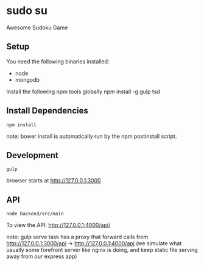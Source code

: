 # sudo su
Awesome Sudoku Game

## Setup

You need the following binaries installed:
* node
* mongodb

Install the following npm tools globally
npm install -g gulp tsd


## Install Dependencies
```$
npm install
```

note: bower install is automatically run by the npm postinstall script.

## Development

```$
gulp
```

browser starts at http://127.0.0.1:3000

## API

```$
node backend/src/main
```

To view the API:
http://127.0.0.1:4000/api/

note: gulp serve task has a proxy that forward calls from http://127.0.0.1:3000/api -> http://127.0.0.1:4000/api
(we simulate what usually some forefront server like nginx is doing, and keep static file serving away from our express app)

